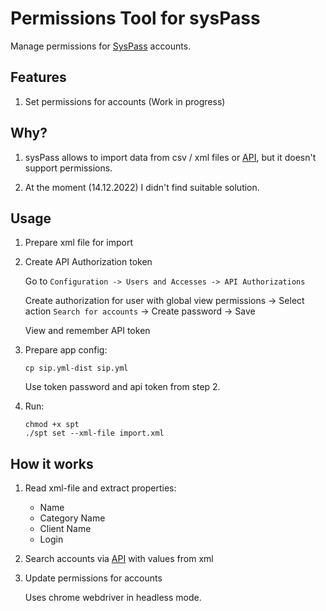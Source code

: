 # Permissions Tool for sysPass

Manage permissions for [SysPass](https://github.com/nuxsmin/sysPass) accounts.

## Features

1. Set permissions for accounts (Work in progress)

## Why?

1. sysPass allows to import data from csv / xml files or [API]((https://syspass-doc.readthedocs.io/en/3.1/application/api.html)), but it doesn't support permissions.

2. At the moment (14.12.2022) I didn't find suitable solution.

## Usage

1. Prepare xml file for import

2. Create API Authorization token

   Go to `Configuration -> Users and Accesses -> API Authorizations`

   Create authorization for user with global view permissions -> Select action `Search for accounts` ->
   Create password -> Save

   View and remember API token

3. Prepare app config:

    ```shell
    cp sip.yml-dist sip.yml
    ```
   
    Use token password and api token from step 2.

4. Run:

    ```shell
    chmod +x spt
    ./spt set --xml-file import.xml
    ```

## How it works

1. Read xml-file and extract properties:

    - Name
    - Category Name
    - Client Name
    - Login

2. Search accounts via [API]((https://syspass-doc.readthedocs.io/en/3.1/application/api.html)) with values from xml

3. Update permissions for accounts

    Uses chrome webdriver in headless mode.
